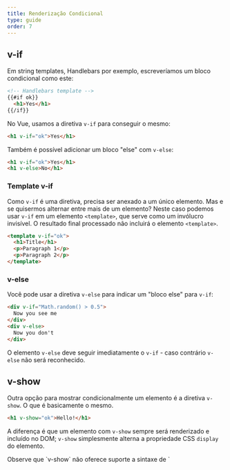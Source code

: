 ```yaml
---
title: Renderização Condicional
type: guide
order: 7
---
```




## v-if

Em string templates, Handlebars por exemplo, escreveríamos um bloco condicional como este:

``` html
<!-- Handlebars template -->
{{#if ok}}
  <h1>Yes</h1>
{{/if}}
```

No Vue, usamos a diretiva `v-if` para conseguir o mesmo:

``` html
<h1 v-if="ok">Yes</h1>
```

Também é possível adicionar um bloco "else" com `v-else`:

``` html
<h1 v-if="ok">Yes</h1>
<h1 v-else>No</h1>
```

### Template v-if

Como `v-if` é uma diretiva, precisa ser anexado a um único elemento. Mas e se quisermos alternar entre mais de um elemento? Neste caso podemos usar `v-if` em um elemento `<template>`, que serve como um invólucro invisível. O resultado final processado não incluirá o elemento `<template>`.

``` html
<template v-if="ok">
  <h1>Title</h1>
  <p>Paragraph 1</p>
  <p>Paragraph 2</p>
</template>
```

### v-else

Você pode usar a diretiva `v-else` para indicar um "bloco else" para `v-if`:

``` html
<div v-if="Math.random() > 0.5">
  Now you see me
</div>
<div v-else>
  Now you don't
</div>
```

O elemento `v-else` deve seguir imediatamente o `v-if` - caso contrário `v-else` não será reconhecido.

## v-show

Outra opção para mostrar condicionalmente um elemento é a diretiva `v-show`. O que é basicamente o mesmo.

``` html
<h1 v-show="ok">Hello!</h1>
```

A diferença é que um elemento com `v-show` sempre será renderizado e incluído no DOM; `v-show` simplesmente alterna a propriedade CSS `display` do elemento.

<p class="tip">Observe que `v-show` não oferece suporte a sintaxe de   `<template>`, nem funciona com `v-else`.</p>

## v-if vs. v-show

`v-if` é a renderização condicional "real", pois garante que event listeners e  componentes child dentro do bloco condicional sejam devidamente destruídos e recriados durante a alternância.

`v-if` também é **preguiçoso**: se a condição for false na renderização inicial, `v-if` não fará nada - o bloco condicional não vai ser processado até que a condição se torne verdadeira pela primeira vez.

Em comparação, `v-show` é muito mais simples - o elemento é sempre processado independentemente da condição inicial, a visibilidade do elemento se basea simplesmente na alteração do CSS.

De um modo geral, `v-if` tem um custo maior de alternância, enquanto `v-show` tem um custo maior na renderização inicial. Então prefira `v-show`, se você precisa alternar alguma coisa muito frequentemente; e prefira `v-if` se é mais improvável que a condição mude em tempo de execução.